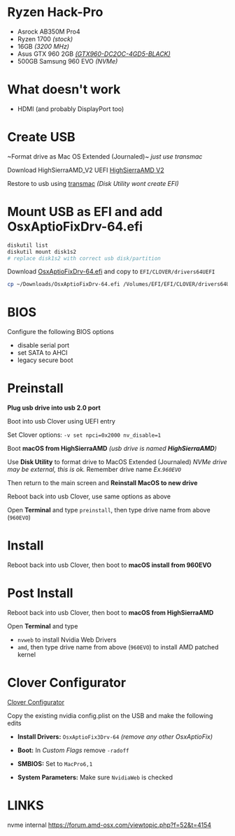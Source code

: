 # Ryzen Hack-Pro
- Asrock AB350M Pro4
- Ryzen 1700 _(stock)_
- 16GB _(3200 MHz)_
- Asus GTX 960 2GB _[(GTX960-DC2OC-4GD5-BLACK)](https://www.asus.com/Graphics-Cards/GTX960-DC2OC-4GD5-BLACK/)_
- 500GB Samsung 960 EVO _(NVMe)_

# What doesn't work
- HDMI (and probably DisplayPort too)

# Create USB
~Format drive as Mac OS Extended (Journaled)~ _just use transmac_

Download HighSierraAMD_V2 UEFI [HighSierraAMD V2](https://goo.gl/czVVY8)

Restore to usb using [transmac](https://www.acutesystems.com/scrtm.htm) _(Disk Utility wont create EFI)_

# Mount USB as EFI and add OsxAptioFixDrv-64.efi
```bash
diskutil list
diskutil mount disk1s2
# replace disk1s2 with correct usb disk/partition
```

Download [OsxAptioFixDrv-64.efi](https://drive.google.com/file/d/1yjVVZddnvvfYcf5ha9JCH5LOw1-894RP/view?usp=sharin) and copy to `EFI/CLOVER/drivers64UEFI`

```bash
cp ~/Downloads/OsxAptioFixDrv-64.efi /Volumes/EFI/EFI/CLOVER/drivers64UEFI/
```

# BIOS
Configure the following BIOS options
- disable serial port
- set SATA to AHCI
- legacy secure boot

# Preinstall
__Plug usb drive into usb 2.0 port__

Boot into usb Clover using UEFI entry

Set Clover options: `-v set npci=0x2000 nv_disable=1`

Boot __macOS from HighSierraAMD__ _(usb drive is named __HighSierraAMD__)_

Use __Disk Utility__ to format drive to MacOS Extended (Journaled) _NVMe drive may be external, this is ok._
Remember drive name _Ex.`960EVO`_

Then return to the main screen and __Reinstall MacOS to new drive__

Reboot back into usb Clover, use same options as above

Open __Terminal__ and type `preinstall`, then type drive name from above (`960EVO`)


# Install

Reboot back into usb Clover, then boot to __macOS install from 960EVO__

# Post Install

Reboot back into usb Clover, then boot to __macOS from HighSierraAMD__

Open __Terminal__ and type

- `nvweb` to install Nvidia Web Drivers
- `amd`, then type drive name from above (`960EVO`) to install AMD patched kernel


# Clover Configurator

[Clover Configurator](https://mackie100projects.altervista.org/download-clover-configurator/)

Copy the existing nvidia config.plist on the USB and make the following edits

- __Install Drivers:__ `OsxAptioFix3Drv-64` _(remove any other OsxAptioFix)_

- __Boot:__ In _Custom Flags_ remove `-radoff`

- __SMBIOS:__ Set to `MacPro6,1`

- __System Parameters:__ Make sure `NvidiaWeb` is checked


# LINKS
nvme internal https://forum.amd-osx.com/viewtopic.php?f=52&t=4154


